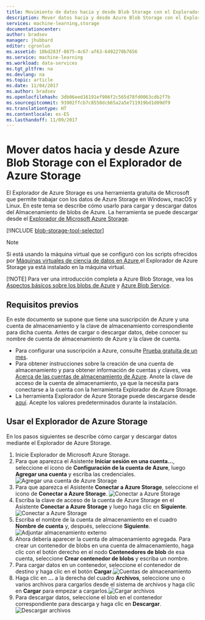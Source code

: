 ```yaml
---
title: Movimiento de datos hacia y desde Blob Storage con el Explorador de Azure Storage | Microsoft Docs
description: Mover datos hacia y desde Azure Blob Storage con el Explorador de Azure Storage
services: machine-learning,storage
documentationcenter: 
author: bradsev
manager: jhubbard
editor: cgronlun
ms.assetid: 10bd283f-0875-4c67-af63-6492270b7656
ms.service: machine-learning
ms.workload: data-services
ms.tgt_pltfrm: na
ms.devlang: na
ms.topic: article
ms.date: 11/04/2017
ms.author: bradsev
ms.openlocfilehash: 3db06eed16191ef906f2c565d78fd0063cdb2f7b
ms.sourcegitcommit: 93902ffcb7c8550dcb65a2a5e711919bd1d09df9
ms.translationtype: HT
ms.contentlocale: es-ES
ms.lasthandoff: 11/09/2017
---
```

# <a name="move-data-to-and-from-azure-blob-storage-using-azure-storage-explorer"></a>Mover datos hacia y desde Azure Blob Storage con el Explorador de Azure Storage
El Explorador de Azure Storage es una herramienta gratuita de Microsoft que permite trabajar con los datos de Azure Storage en Windows, macOS y Linux. En este tema se describe cómo usarlo para cargar y descargar datos del Almacenamiento de blobs de Azure. La herramienta se puede descargar desde el [Explorador de Microsoft Azure Storage](http://storageexplorer.com/).

[!INCLUDE [blob-storage-tool-selector](../../../includes/machine-learning-blob-storage-tool-selector.md)]

> [!NOTE]
> Si está usando la máquina virtual que se configuró con los scripts ofrecidos por [Máquinas virtuales de ciencia de datos en Azure](virtual-machines.md),el Explorador de Azure Storage ya está instalado en la máquina virtual.
> 
> [!NOTE]
> Para ver una introducción completa a Azure Blob Storage, vea los [Aspectos básicos sobre los blobs de Azure](../../storage/blobs/storage-dotnet-how-to-use-blobs.md) y [Azure Blob Service](https://msdn.microsoft.com/library/azure/dd179376.aspx).   
> 
> 

## <a name="prerequisites"></a>Requisitos previos
En este documento se supone que tiene una suscripción de Azure y una cuenta de almacenamiento y la clave de almacenamiento correspondiente para dicha cuenta. Antes de cargar o descargar datos, debe conocer su nombre de cuenta de almacenamiento de Azure y la clave de cuenta. 

* Para configurar una suscripción a Azure, consulte [Prueba gratuita de un mes](https://azure.microsoft.com/pricing/free-trial/).
* Para obtener instrucciones sobre la creación de una cuenta de almacenamiento y para obtener información de cuentas y claves, vea [Acerca de las cuentas de almacenamiento de Azure](../../storage/common/storage-create-storage-account.md). Anote la clave de acceso de la cuenta de almacenamiento, ya que la necesita para conectarse a la cuenta con la herramienta Explorador de Azure Storage.
* La herramienta Explorador de Azure Storage puede descargarse desde [aquí](http://storageexplorer.com/). Acepte los valores predeterminados durante la instalación.

<a id="explorer"></a>

## <a name="use-azure-storage-explorer"></a>Usar el Explorador de Azure Storage
En los pasos siguientes se describe cómo cargar y descargar datos mediante el Explorador de Azure Storage. 

1. Inicie Explorador de Microsoft Azure Storage.
2. Para que aparezca el Asistente **Iniciar sesión en una cuenta...**, seleccione el icono de **Configuración de la cuenta de Azure**, luego **Agregar una cuenta** y escriba las credenciales. ![Agregar una cuenta de Azure Storage](./media/move-data-to-azure-blob-using-azure-storage-explorer/add-an-azure-store-account.png)
3. Para que aparezca el Asistente **Conectar a Azure Storage**, seleccione el icono de **Conectar a Azure Storage**. ![Conectar a Azure Storage](./media/move-data-to-azure-blob-using-azure-storage-explorer/connect-to-azure-storage-1.png)
4. Escriba la clave de acceso de la cuenta de Azure Storage en el Asistente **Conectar a Azure Storage** y luego haga clic en **Siguiente**. ![Conectar a Azure Storage](./media/move-data-to-azure-blob-using-azure-storage-explorer/connect-to-azure-storage-2.png)
5. Escriba el nombre de la cuenta de almacenamiento en el cuadro **Nombre de cuenta** y, después, seleccione **Siguiente**. ![Adjuntar almacenamiento externo](./media/move-data-to-azure-blob-using-azure-storage-explorer/attach-external-storage.png)
6. Ahora debería aparecer la cuenta de almacenamiento agregada. Para crear un contenedor de blobs en una cuenta de almacenamiento, haga clic con el botón derecho en el nodo **Contenedores de blob** de esa cuenta, seleccione **Crear contenedor de blobs** y escriba un nombre.
7. Para cargar datos en un contenedor, seleccione el contenedor de destino y haga clic en el botón **Cargar**.![Cuentas de almacenamiento](./media/move-data-to-azure-blob-using-azure-storage-explorer/storage-accounts.png)
8. Haga clic en **...** a la derecha del cuadro **Archivos**, seleccione uno o varios archivos para cargarlos desde el sistema de archivos y haga clic en **Cargar** para empezar a cargarlos.![Cargar archivos](./media/move-data-to-azure-blob-using-azure-storage-explorer/upload-files-to-blob.png)
9. Para descargar datos, seleccione el blob en el contenedor correspondiente para descarga y haga clic en **Descargar**. ![Descargar archivos](./media/move-data-to-azure-blob-using-azure-storage-explorer/download-files-from-blob.png)

